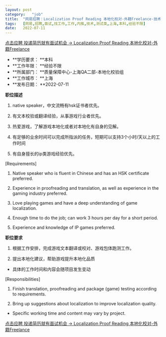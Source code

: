 ```yaml
---
layout:	post
category:	"job"
title:	"网易招聘：Localization Proof Reading 本地化校对-外籍Freelance-技术-测试类-上海本科经验不限"
tags:	[网易,招聘,面试,找工作,工作,内推,技术,测试类,上海,本科,经验不限]
date:	2022-07-11
---
```


[点击应聘 投递简历就有面试机会 ->  Localization Proof Reading 本地化校对-外籍Freelance](http://mobile.bole.netease.com/bole/boleDetail?id=17233&employeeId=346f03c3cda5f04c&key=all)



- **学历要求： **本科
- **工作年限： **经验不限
- **所属部门： **质量保障中心-上海QA二部-本地化校验组
- **工作城市： **上海
- **发布日期： **2022-07-11



**职位描述**

1. native speaker，中文流畅有hsk证书者优先。

2. 有文本校验或翻译经验，从事游戏行业者优先。

3. 热爱游戏，了解游戏本地化或者对本地化有自身的见解。

4. 有足够的业余时间可以完成所指派的任务，短期可以支持3个小时/天以上的工作时间

4. 有自身擅长的ip类游戏经验优先。



[Requirements]

1. Native speaker who is fluent in Chinese and has an HSK certificate preferred.

2. Experience in proofreading and translation, as well as experience in the gaming industry preferred.

3. Love playing games and have a deep understanding of game localization.

4. Enough time to do the job; can work 3 hours per day for a short period.

5. Experience and knowledge of IP games preferred.







**职位要求**

1. 根据工作安排，完成游戏文本翻译或校对、游戏包体跑测工作。

2. 提出本地化建议，帮助游戏提升本地化品质



* 具体的工作时间和内容会随项目发生变动



[Responsibilities]

1. Finish translation, proofreading and package (game) testing according to requirements.

2. Bring up suggestions about localization to improve localization quality.



* Specific working time and content may vary by project.







[点击应聘 投递简历就有面试机会 ->  Localization Proof Reading 本地化校对-外籍Freelance](http://mobile.bole.netease.com/bole/boleDetail?id=17233&employeeId=346f03c3cda5f04c&key=all)
